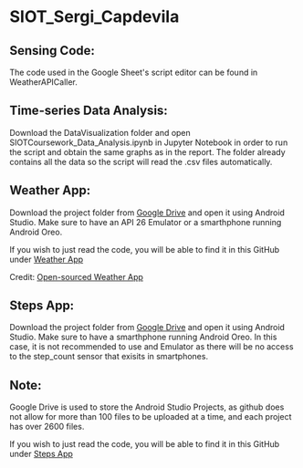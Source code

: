 # SIOT_Sergi_Capdevila

Sensing Code:
- 
The code used in the Google Sheet's script editor can be found in WeatherAPICaller.

Time-series Data Analysis:
-
Download the DataVisualization folder and open SIOTCoursework_Data_Analysis.ipynb in Jupyter Notebook in order to run the script and obtain the same graphs as in the report. The folder already contains all the data so the script will read the .csv files automatically. 

Weather App:
-
Download the project folder from [Google Drive](https://drive.google.com/drive/folders/17_ckHAPXFfEpJq3NY8VKTbrM1lNQBAuY?usp=sharing) and open it using Android Studio. Make sure to have an API 26 Emulator or a smarthphone running Android Oreo.

If you wish to just read the code, you will be able to find it in this GitHub under [Weather App](https://github.com/sc8515/SIOT_Sergi_Capdevila/tree/master/Weather%20App)

Credit: [Open-sourced Weather App](https://androstock.com/tutorials/create-a-weather-app-on-android-android-studio.html)

Steps App:
-
Download the project folder from [Google Drive](https://drive.google.com/drive/folders/15q9C5ZAS6t0bGG3JA0qaTGuzVfG16T-E?usp=sharing) and open it using Android Studio. Make sure to have a smarthphone running Android Oreo. In this case, it is not recommended to use and Emulator as there will be no access to the step_count sensor that exisits in smartphones. 

Note:
- 
Google Drive is used to store the Android Studio Projects, as github does not allow for more than 100 files to be uploaded at a time, and each project has over 2600 files. 


If you wish to just read the code, you will be able to find it in this GitHub under [Steps App](https://github.com/sc8515/SIOT_Sergi_Capdevila/tree/master/Steps%20App)
